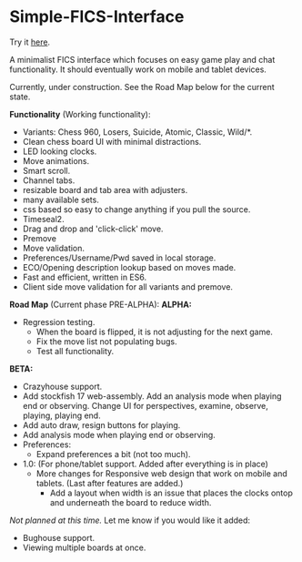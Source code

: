 # Simple-FICS-Interface
Try it <a href="https://cday-with-ai.github.io/Simple-FICS-Interface/" target="_blank">here</a>.

A minimalist FICS interface which focuses on easy game play and chat functionality. It should eventually work on mobile and tablet devices.

Currently, under construction. See the Road Map below for the current state.

**Functionality** (Working functionality):
- Variants: Chess 960, Losers, Suicide, Atomic, Classic, Wild/*.
- Clean chess board UI with minimal distractions.
- LED looking clocks.
- Move animations.
- Smart scroll.
- Channel tabs.
- resizable board and tab area with adjusters.
- many available sets.
- css based so easy to change anything if you pull the source.
- Timeseal2.
- Drag and drop and 'click-click' move.
- Premove
- Move validation.
- Preferences/Username/Pwd saved in local storage.
- ECO/Opening description lookup based on moves made.
- Fast and efficient, written in ES6.
- Client side move validation for all variants and premove.

**Road Map** (Current phase PRE-ALPHA):
**ALPHA:**
  - Regression testing.
    - When the board is flipped, it is not adjusting for the next game.
    - Fix the move list not populating bugs.
    - Test all functionality.
    
**BETA:**
- Crazyhouse support.
- Add stockfish 17 web-assembly. Add an analysis mode when playing end or observing.
Change UI for perspectives, examine, observe, playing, playing end.
- Add auto draw, resign buttons for playing.
- Add analysis mode when playing end or observing.
- Preferences:
  - Expand preferences a bit (not too much).
- 1.0: (For phone/tablet support. Added after everything is in place)
  - More changes for Responsive web design that work on mobile and tablets. (Last after features are added.)
    - Add a layout when width is an issue that places the clocks ontop and underneath the board to reduce width.


*Not planned at this time.* Let me know if you would like it added:
- Bughouse support.
- Viewing multiple boards at once.